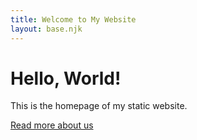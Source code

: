 ```yaml
---
title: Welcome to My Website
layout: base.njk
---
```

# Hello, World!

This is the homepage of my static website.

[Read more about us](/about/)
